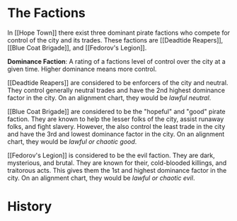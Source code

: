 # The Factions
In [[Hope Town]] there exist three dominant pirate factions who compete for control of the city and its trades. These factions are [[Deadtide Reapers]], [[Blue Coat Brigade]], and [[Fedorov's Legion]]. 

**Dominance Faction**: A rating of a factions level of control over the city at a given time. Higher dominance means more control. 

[[Deadtide Reapers]] are considered to be enforcers of the city and neutral. They control generally neutral trades and have the 2nd highest dominance factor in the city. On an alignment chart, they would be *lawful neutral*.

[[Blue Coat Brigade]] are considered to be the "hopeful" and "good" pirate faction. They are known to help the lesser folks of the city, assist runaway folks, and fight slavery. However, the also control the least trade in the city and have the 3rd and lowest dominance factor in the city. On an alignment chart, they would be *lawful or chaotic good*.

[[Fedorov's Legion]] is considered to be the evil faction. They are dark, mysterious, and brutal. They are known for their, cold-blooded killings, and traitorous acts.  This gives them the 1st and highest dominance factor in the city. On an alignment chart, they would be *lawful or chaotic evil*. 
# History


